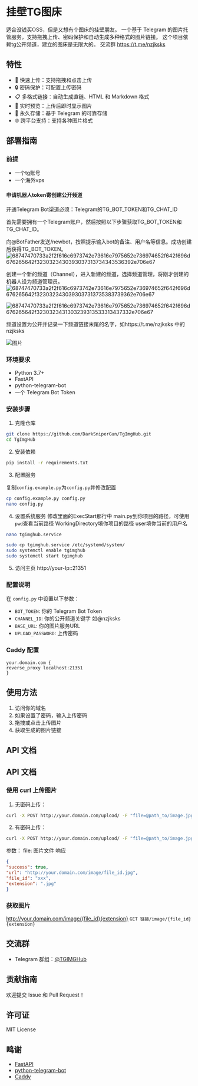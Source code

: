 
# 挂壁TG图床
适合没钱买OSS，但是又想有个图床的挂壁朋友。
一个基于 Telegram 的图片托管服务，支持拖拽上传、密码保护和自动生成多种格式的图片链接。
这个项目依赖tg公开频道，建立的图床是无限大的。
交流群 https://t.me/nzjksks
## 特性

- 🚀 快速上传：支持拖拽和点击上传
- 🔒 密码保护：可配置上传密码
- 📋 多格式链接：自动生成直链、HTML 和 Markdown 格式
- 🔄 实时预览：上传后即时显示图片
- 💾 永久存储：基于 Telegram 的可靠存储
- 🌐 跨平台支持：支持各种图片格式

## 部署指南
### 前提
- 一个tg账号
- 一个海外vps

#### 申请机器人token寄创建公开频道
开通Telegram Bot渠道必须：Telegram的TG_BOT_TOKEN和TG_CHAT_ID

首先需要拥有一个Telegram账户，然后按照以下步骤获取TG_BOT_TOKEN和TG_CHAT_ID。

向@BotFather发送/newbot，按照提示输入bot的备注、用户名等信息。成功创建后获得TG_BOT_TOKEN。
![68747470733a2f2f616c6973742e73616e7975652e736974652f642f696d676265642f3230323430393037313734343536392e706e67](https://hackmd.io/_uploads/rkefg-osZkg.png)

创建一个新的频道（Channel），进入新建的频道，选择频道管理，将刚才创建的机器人设为频道管理员。
![68747470733a2f2f616c6973742e73616e7975652e736974652f642f696d676265642f3230323430393037313735383739362e706e67](https://hackmd.io/_uploads/rkxQbosZkg.png)

![68747470733a2f2f616c6973742e73616e7975652e736974652f642f696d676265642f3230323431303239313533313437332e706e67](https://hackmd.io/_uploads/HkgdWsjZJg.png)


频道设置为公开并记录一下频道链接末尾的名字，如https://t.me/nzjksks 中的nzjksks

![图片](https://hackmd.io/_uploads/HJ2cbjobye.png)


### 环境要求

- Python 3.7+
- FastAPI
- python-telegram-bot
- 一个 Telegram Bot Token

### 安装步骤

1. 克隆仓库
```bash
git clone https://github.com/DarkSniperGun/TgImgHub.git
cd TgImgHub
```

2. 安装依赖

```bash
pip install -r requirements.txt
```
3. 配置服务

复制`config.example.py`为`config.py`并修改配置  
```bash
cp config.example.py config.py
nano config.py
```

4. 设置系统服务 
修改里面的ExecStart那行中 main.py到你项目的路径，可使用`pwd`查看当前路径
WorkingDirectory填你项目的路径
user填你当前的用户名

```bash
nano tgimghub.service
```
```bash
sudo cp tgimghub.service /etc/systemd/system/
sudo systemctl enable tgimghub
sudo systemctl start tgimghub
```

5. 访问主页
http://your-Ip::21351
### 配置说明

在 `config.py` 中设置以下参数：

- `BOT_TOKEN`: 你的 Telegram Bot Token
- `CHANNEL_ID`: 你的公开频道关键字 如@nzjksks
- `BASE_URL`: 你的图片服务URL
- `UPLOAD_PASSWORD`: 上传密码   

### Caddy 配置
```caddyfile
your.domain.com {
reverse_proxy localhost:21351
}
``` 

## 使用方法

1. 访问你的域名
2. 如果设置了密码，输入上传密码
3. 拖拽或点击上传图片
4. 获取生成的图片链接

## API 文档


## API 文档
### 使用 curl 上传图片

1. 无密码上传： 
```bash
curl -X POST http://your.domain.com/upload/ -F "file=@path_to/image.jpg"
```

2. 有密码上传：
```bash
curl -X POST http://your.domain.com/upload/ -F "file=@path_to/image.jpg" -H "Authorization: your_password"   

```
参数：
file: 图片文件
响应
```json
{
"success": true,
"url": "http://your.domain.com/image/file_id.jpg",
"file_id": "xxx",
"extension": ".jpg"
}
```


### 获取图片
http://your.domain.com/image/{file_id}{extension}
`GET 链接/image/{file_id}{extension}`

## 交流群

- Telegram 群组：[@TGIMGHub](https://t.me/TGIMGHub)

## 贡献指南

欢迎提交 Issue 和 Pull Request！

## 许可证

MIT License

## 鸣谢

- [FastAPI](https://fastapi.tiangolo.com/)
- [python-telegram-bot](https://python-telegram-bot.org/)
- [Caddy](https://caddyserver.com/)
